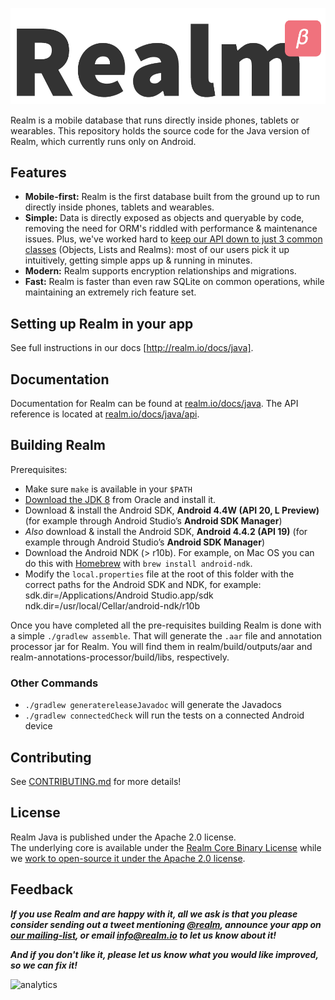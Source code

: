 ![Realm](logo.png)

Realm is a mobile database that runs directly inside phones, tablets or wearables.
This repository holds the source code for the Java version of Realm, which currently runs only on Android.

## Features

* **Mobile-first:** Realm is the first database built from the ground up to run directly inside phones, tablets and wearables.
* **Simple:** Data is directly exposed as objects and queryable by code, removing the need for ORM's riddled with performance & maintenance issues. Plus, we've worked hard to [keep our API down to just 3 common classes](http://realm.io/docs/java/) (Objects, Lists and Realms): most of our users pick it up intuitively, getting simple apps up & running in minutes.
* **Modern:** Realm supports encryption relationships and migrations.
* **Fast:** Realm is faster than even raw SQLite on common operations, while maintaining an extremely rich feature set.

## Setting up Realm in your app

See full instructions in our docs [http://realm.io/docs/java].

## Documentation

Documentation for Realm can be found at [realm.io/docs/java](http://realm.io/docs/java). The API reference is located at [realm.io/docs/java/api](http://realm.io/docs/java/api).

## Building Realm

Prerequisites:

* Make sure `make` is available in your `$PATH`
* [Download the JDK 8](http://www.oracle.com/technetwork/java/javase/downloads/jdk8-downloads-2133151.html) from Oracle and install it. 
* Download & install the Android SDK, **Android 4.4W (API 20, L Preview)** (for example through Android Studio’s **Android SDK Manager**)
* _Also_ download & install the Android SDK, **Android 4.4.2 (API 19)** (for example through Android Studio’s **Android SDK Manager**)
* Download the Android NDK (> r10b). For example, on Mac OS you can do this with [Homebrew](http://brew.sh) with `brew install android-ndk`.
* Modify the `local.properties` file at the root of this folder with the correct paths for the Android SDK and NDK, for example:
       sdk.dir=/Applications/Android Studio.app/sdk
       ndk.dir=/usr/local/Cellar/android-ndk/r10b

Once you have completed all the pre-requisites building Realm is done with a simple  `./gradlew assemble`. That will generate the `.aar` file and annotation processor jar for Realm. You will find them in realm/build/outputs/aar and realm-annotations-processor/build/libs, respectively.

 ### Other Commands

 * `./gradlew generatereleaseJavadoc` will generate the Javadocs
 * `./gradlew connectedCheck` will run the tests on a connected Android device

## Contributing

See [CONTRIBUTING.md](CONTRIBUTING.md) for more details!

## License

Realm Java is published under the Apache 2.0 license.  
The underlying core is available under the [Realm Core Binary License](LICENSE#L210-L243) while we [work to open-source it under the Apache 2.0 license](http://realm.io/docs/cocoa/latest/#faq).

## Feedback

**_If you use Realm and are happy with it, all we ask is that you please consider sending out a tweet mentioning [@realm](http://twitter.com/realm), announce your app on [our mailing-list](https://groups.google.com/forum/#!forum/realm-java), or email [info@realm.io](mailto:info@realm.io) to let us know about it!_**

**_And if you don't like it, please let us know what you would like improved, so we can fix it!_**

![analytics](https://ga-beacon.appspot.com/UA-50247013-2/realm-java/README?pixel)